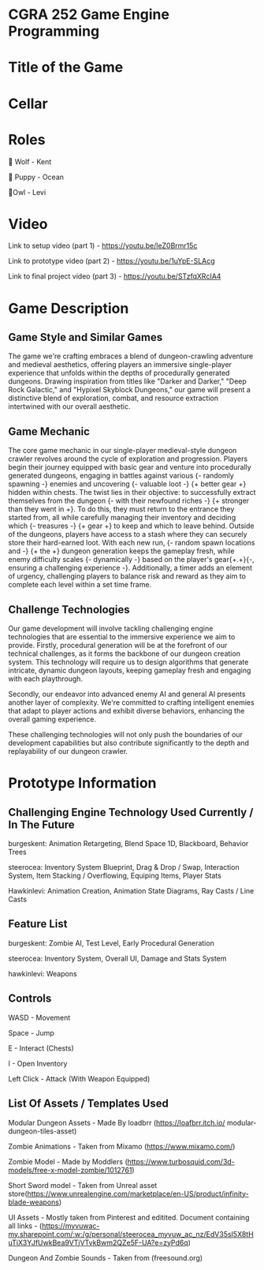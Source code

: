# CGRA 252 Game Engine Programming

# Title of the Game

# Cellar

# Roles

🐺 Wolf - Kent

🐶 Puppy - Ocean

🦉Owl - Levi

# Video
Link to setup video (part 1) - https://youtu.be/leZ0Brmr15c

Link to prototype video (part 2) - https://youtu.be/1uYpE-SLAcg

Link to final project video (part 3) - https://youtu.be/STzfqXRcIA4

# Game Description

## Game Style and Similar Games
The game we're crafting embraces a blend of dungeon-crawling adventure and medieval aesthetics, offering players an immersive single-player experience that unfolds within the depths of procedurally generated dungeons. Drawing inspiration from titles like "Darker and Darker," "Deep Rock Galactic," and "Hypixel Skyblock Dungeons," our game will present a distinctive blend of exploration, combat, and resource extraction intertwined with our overall aesthetic. 

## Game Mechanic
The core game mechanic in our single-player medieval-style dungeon crawler revolves around the cycle of exploration and progression. Players begin their journey equipped with basic gear and venture into procedurally generated dungeons, engaging in battles against various {- randomly spawning -} enemies  and uncovering  {- valuable loot -}  {+ better gear +} hidden within chests. The twist lies in their objective: to successfully extract themselves from the dungeon  {- with their newfound riches -}  {+ stronger than they went in +}. To do this, they must return to the entrance they started from, all while carefully managing their inventory and deciding which {- treasures -}  {+ gear +} to keep and which to leave behind. Outside of the dungeons, players have access to a stash where they can securely store their hard-earned loot. With each new run, {- random spawn locations and -} {+ the +} dungeon generation keeps the gameplay fresh, while enemy difficulty scales {- dynamically -} based on the player's gear{+.+}{-, ensuring a challenging experience -}. Additionally, a timer adds an element of urgency, challenging players to balance risk and reward as they aim to complete each level within a set time frame.

## Challenge Technologies
Our game development will involve tackling challenging engine technologies that are essential to the immersive experience we aim to provide. Firstly, procedural generation will be at the forefront of our technical challenges, as it forms the backbone of our dungeon creation system. This technology will require us to design algorithms that generate intricate, dynamic dungeon layouts, keeping gameplay fresh and engaging with each playthrough. 

Secondly, our endeavor into advanced enemy AI and general AI presents another layer of complexity. We're committed to crafting intelligent enemies that adapt to player actions and exhibit diverse behaviors, enhancing the overall gaming experience. 

These challenging technologies will not only push the boundaries of our development capabilities but also contribute significantly to the depth and replayability of our dungeon crawler. 

# Prototype Information

## Challenging Engine Technology Used Currently / In The Future

burgeskent: Animation Retargeting, Blend Space 1D,  Blackboard, Behavior Trees

steerocea: Inventory System Blueprint, Drag & Drop / Swap, Interaction System, Item Stacking / Overflowing, Equiping Items, Player Stats

Hawkinlevi: Animation Creation, Animation State Diagrams, Ray Casts / Line Casts

## Feature List

burgeskent: Zombie AI, Test Level, Early Procedural Generation

steerocea: Inventory System, Overall UI, Damage and Stats System

hawkinlevi: Weapons

## Controls

WASD - Movement

Space - Jump

E - Interact (Chests)

I - Open Inventory

Left Click - Attack (With Weapon Equipped)


## List Of Assets / Templates Used

Modular Dungeon Assets - Made By loadbrr (https://loafbrr.itch.io/
modular-dungeon-tiles-asset)

Zombie Animations - Taken from Mixamo (https://www.mixamo.com/)

Zombie Model - Made by Moddlers (https://www.turbosquid.com/3d-models/free-x-model-zombie/1012761)

Short Sword model - Taken from Unreal asset store(https://www.unrealengine.com/marketplace/en-US/product/infinity-blade-weapons)

UI Assets - Mostly taken from Pinterest and editited. Document containing all links - (https://myvuwac-my.sharepoint.com/:w:/g/personal/steerocea_myvuw_ac_nz/EdV35sI5X8tHuTiX3YJfUwkBea9VTjVTvkBwm2QZe5F-UA?e=zyPd6q)

Dungeon And Zombie Sounds - Taken from (freesound.org)






